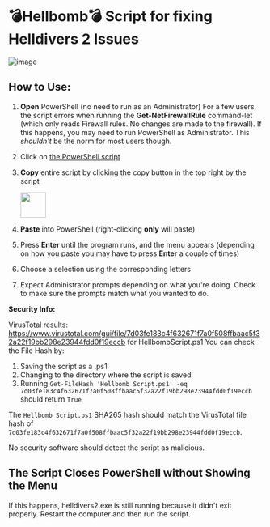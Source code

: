 # 💣Hellbomb💣 Script for fixing Helldivers 2 Issues

![image](https://github.com/helldivers2fixes/HellbombScript/assets/166264070/cc30472b-83ab-4b2f-90b9-2f1ec2170e50)



## How to Use:

 1. **Open** PowerShell (no need to run as an Administrator)
    For a few users, the script errors when running the **Get-NetFirewallRule** command-let (which only reads Firewall rules. No changes are made to the firewall). If this happens, you may need to run PowerShell as Administrator. This _shouldn't_ be the norm for most users though.
 3. Click on [the PowerShell script]([url](https://github.com/helldivers2fixes/HellbombScript/blob/main/Hellbomb%20Script.ps1))
 4. **Copy** entire script by clicking the copy button in the top right by the script
    
       <img src = "https://github.com/helldivers2fixes/HellbombScript/assets/166264070/5a600b1c-64f6-4956-ba2f-f82c9a317f81" height=50>
       
 6. **Paste** into PowerShell (right-clicking **only** will paste)
 7. Press **Enter** until the program runs, and the menu appears (depending on how you paste you may have to press **Enter** a couple of times)
 8. Choose a selection using the corresponding letters
 9. Expect Administrator prompts depending on what you're doing. Check to make sure the prompts match what you wanted to do.

**Security Info:**

VirusTotal results: https://www.virustotal.com/gui/file/7d03fe183c4f632671f7a0f508ffbaac5f32a22f19bb298e23944fdd0f19eccb for HellbombScript.ps1
You can check the File Hash by:

1. Saving the script as a .ps1
2. Changing to the directory where the script is saved
3. Running ``Get-FileHash 'Hellbomb Script.ps1' -eq 7d03fe183c4f632671f7a0f508ffbaac5f32a22f19bb298e23944fdd0f19eccb`` should return ``True``

The ``Hellbomb Script.ps1`` SHA265 hash should match the VirusTotal file hash of ``7d03fe183c4f632671f7a0f508ffbaac5f32a22f19bb298e23944fdd0f19eccb``.

No security software should detect the script as malicious.

## The Script Closes PowerShell without Showing the Menu
If this happens, helldivers2.exe is still running because it didn't exit properly. Restart the computer and then run the script.
